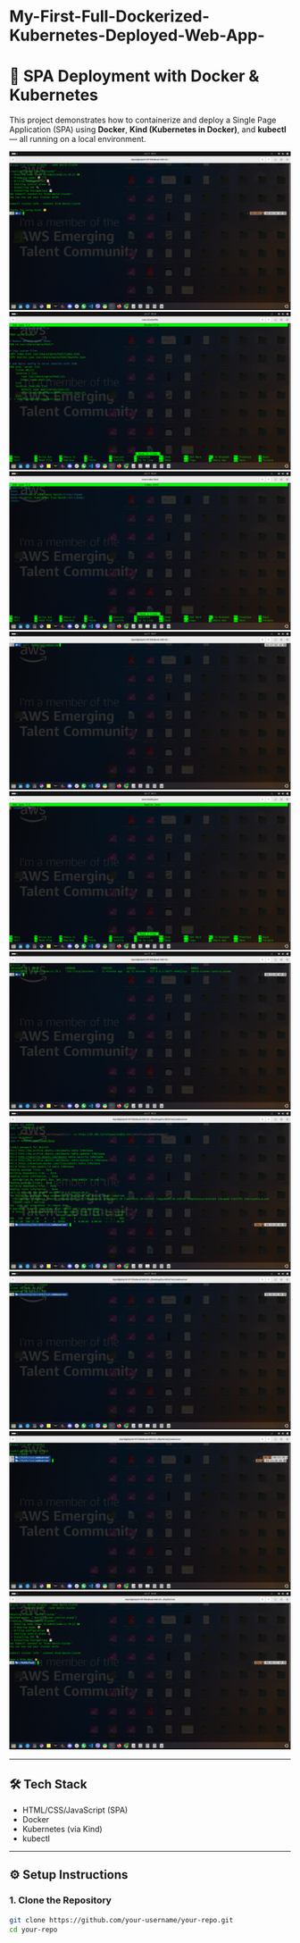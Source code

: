 # My-First-Full-Dockerized-Kubernetes-Deployed-Web-App-

# 🚀 SPA Deployment with Docker & Kubernetes

This project demonstrates how to containerize and deploy a Single Page Application (SPA) using **Docker**, **Kind (Kubernetes in Docker)**, and **kubectl** — all running on a local environment.

![screenshot](./1.png) 
![screenshot](./10.png) 
![screenshot](./11.png) 
![screenshot](./2.png) 
![screenshot](./20.png) 
![screenshot](./5.png) 
![screenshot](./70.png) 
![screenshot](./80.png) 
![screenshot](./84.png) 
![screenshot](./86.png) 

---

## 🛠 Tech Stack

- HTML/CSS/JavaScript (SPA)
- Docker
- Kubernetes (via Kind)
- kubectl

---

## ⚙️ Setup Instructions

### 1. Clone the Repository

```bash
git clone https://github.com/your-username/your-repo.git
cd your-repo
